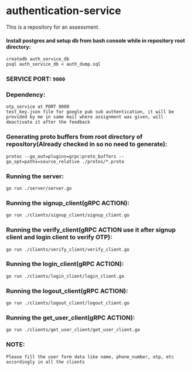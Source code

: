 # authentication-service
This is a repository for an assessment.

#### Install postgres and setup db from bash console while in repository root directory:
```
createdb auth_service_db
psql auth_service_db < auth_dump.sql
```

### SERVICE PORT: `9000`

### Dependency:
```
otp_service at PORT 8000
test_key.json file for google pub sub authentication, it will be provided by me in same mail where assignment was given, will deactivate it after the feedback
```

### Generating proto buffers from root directory of repository(Already checked in so no need to generate):
`protoc --go_out=plugins=grpc:proto_buffers --go_opt=paths=source_relative ./protos/*.proto`

### Running the server:
`go run ./server/server.go`

### Running the signup_client(gRPC ACTION):
`go run ./clients/signup_client/signup_client.go`

### Running the verify_client(gRPC ACTION use it after signup client and login client to verify OTP):
`go run ./clients/verify_client/verify_client.go`

### Running the login_client(gRPC ACTION):
`go run ./clients/login_client/login_client.go`

### Running the logout_client(gRPC ACTION):
`go run ./clients/logout_client/logout_client.go`

### Running the get_user_client(gRPC ACTION):
`go run ./clients/get_user_client/get_user_client.go`

### NOTE:
`Please fill the user form data like name, phone_number, otp, etc accordingly in all the clients`

